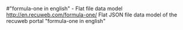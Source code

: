 #"formula-one in english" - Flat file data model
http://en.recuweb.com/formula-one/
Flat JSON file data model of the recuweb portal "formula-one in english"
